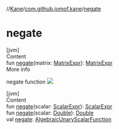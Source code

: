 //[Kane](../index.md)/[com.github.jomof.kane](index.md)/[negate](negate.md)



# negate  
[jvm]  
Content  
fun [negate](negate.md)(matrix: [MatrixExpr](-matrix-expr/index.md)): [MatrixExpr](-matrix-expr/index.md)  
More info  


negate function ![](https://jomof.github.io/kane/figures/negate-profile.svg)

  


[jvm]  
Content  
fun [negate](negate.md)(scalar: [ScalarExpr](-scalar-expr/index.md)): [ScalarExpr](-scalar-expr/index.md)  
fun [negate](negate.md)(scalar: [Double](https://kotlinlang.org/api/latest/jvm/stdlib/kotlin/-double/index.html)): [Double](https://kotlinlang.org/api/latest/jvm/stdlib/kotlin/-double/index.html)  
val [negate](negate.md): [AlgebraicUnaryScalarFunction](../com.github.jomof.kane.impl.functions/-algebraic-unary-scalar-function/index.md)  



